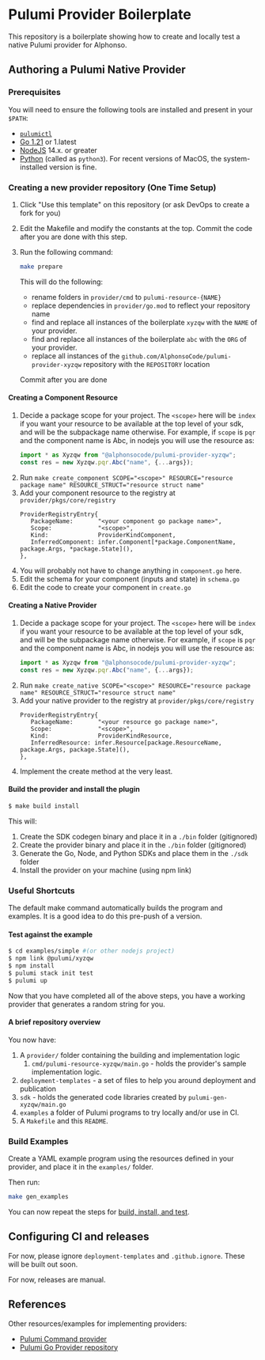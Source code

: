 # Pulumi Provider Boilerplate

This repository is a boilerplate showing how to create and locally test a native Pulumi provider for Alphonso.

## Authoring a Pulumi Native Provider

### Prerequisites

You will need to ensure the following tools are installed and present in your `$PATH`:

* [`pulumictl`](https://github.com/pulumi/pulumictl#installation)
* [Go 1.21](https://golang.org/dl/) or 1.latest
* [NodeJS](https://nodejs.org/en/) 14.x. or greater
* [Python](https://www.python.org/downloads/) (called as `python3`).  For recent versions of MacOS, the system-installed version is fine.

### Creating a new provider repository (One Time Setup)

1. Click "Use this template" on this repository (or ask DevOps to create a fork for you)
1. Edit the Makefile and modify the constants at the top. Commit the code after you are done with this step.
1. Run the following command:

    ```bash
    make prepare
    ```

   This will do the following:
   - rename folders in `provider/cmd` to `pulumi-resource-{NAME}`
   - replace dependencies in `provider/go.mod` to reflect your repository name
   - find and replace all instances of the boilerplate `xyzqw` with the `NAME` of your provider.
   - find and replace all instances of the boilerplate `abc` with the `ORG` of your provider.
   - replace all instances of the `github.com/AlphonsoCode/pulumi-provider-xyzqw` repository with the `REPOSITORY` location

   Commit after you are done

#### Creating a Component Resource

1. Decide a package scope for your project. The `<scope>` here will be `index` if you want your resource to be available at the top level of your sdk, and will be the subpackage name otherwise.
   For example, if `scope` is `pqr` and the component name is Abc, in nodejs you will use the resource as:
   ```typescript
   import * as Xyzqw from "@alphonsocode/pulumi-provider-xyzqw";
   const res = new Xyzqw.pqr.Abc("name", {...args});
   ```
1. Run `make create_component SCOPE="<scope>" RESOURCE="resource package name" RESOURCE_STRUCT="resource struct name"`
1. Add your component resource to the registry at `provider/pkgs/core/registry`
   ```
   ProviderRegistryEntry{
      PackageName:       "<your component go package name>",
      Scope:             "<scope>",
      Kind:              ProviderKindComponent,
      InferredComponent: infer.Component[*package.ComponentName, package.Args, *package.State](),
   },
   ```
1. You will probably not have to change anything in `component.go` here.
1. Edit the schema for your component (inputs and state) in `schema.go`
1. Edit the code to create your component in `create.go`

#### Creating a Native Provider

1. Decide a package scope for your project. The `<scope>` here will be `index` if you want your resource to be available at the top level of your sdk, and will be the subpackage name otherwise.
   For example, if `scope` is `pqr` and the component name is Abc, in nodejs you will use the resource as:
   ```typescript
   import * as Xyzqw from "@alphonsocode/pulumi-provider-xyzqw";
   const res = new Xyzqw.pqr.Abc("name", {...args});
   ```
1. Run `make create_native SCOPE="<scope>" RESOURCE="resource package name" RESOURCE_STRUCT="resource struct name"`
1. Add your native provider to the registry at `provider/pkgs/core/registry`
   ```
   ProviderRegistryEntry{
      PackageName:       "<your resource go package name>",
      Scope:             "<scope>",
      Kind:              ProviderKindResource,
      InferredResource: infer.Resource[package.ResourceName, package.Args, package.State](),
   },
   ```
1. Implement the create method at the very least.


#### Build the provider and install the plugin

   ```bash
   $ make build install
   ```
   
This will:

1. Create the SDK codegen binary and place it in a `./bin` folder (gitignored)
2. Create the provider binary and place it in the `./bin` folder (gitignored)
3. Generate the Go, Node, and Python SDKs and place them in the `./sdk` folder
4. Install the provider on your machine (using npm link)

### Useful Shortcuts

The default make command automatically builds the program and examples. It is a good idea to do this pre-push of a version.

#### Test against the example
   
```bash
$ cd examples/simple #(or other nodejs project)
$ npm link @pulumi/xyzqw
$ npm install
$ pulumi stack init test
$ pulumi up
```

Now that you have completed all of the above steps, you have a working provider that generates a random string for you.

#### A brief repository overview

You now have:

1. A `provider/` folder containing the building and implementation logic
    1. `cmd/pulumi-resource-xyzqw/main.go` - holds the provider's sample implementation logic.
2. `deployment-templates` - a set of files to help you around deployment and publication
3. `sdk` - holds the generated code libraries created by `pulumi-gen-xyzqw/main.go`
4. `examples` a folder of Pulumi programs to try locally and/or use in CI.
5. A `Makefile` and this `README`.

### Build Examples

Create a YAML example program using the resources defined in your provider, and place it in the `examples/` folder.

Then run:
```bash
make gen_examples
```

You can now repeat the steps for [build, install, and test](#test-against-the-example).

## Configuring CI and releases

For now, please ignore `deployment-templates` and `.github.ignore`. These will be built out soon.

For now, releases are manual.

## References

Other resources/examples for implementing providers:
* [Pulumi Command provider](https://github.com/pulumi/pulumi-command/blob/master/provider/pkg/provider/provider.go)
* [Pulumi Go Provider repository](https://github.com/pulumi/pulumi-go-provider)
